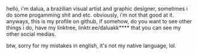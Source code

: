 hello, i'm dalua, a brazilian visual artist and graphic designer, sometimes i do some progamming shit and etc.
obviously, i'm not that good at it. anyways, this is my profile on github, if somehow, do you want to see other things i do, have my linktree, linktr.ee/daluakk**** that you can see my other social medias.

btw, sorry for my mistakes in english, it's not my native language, lol.
